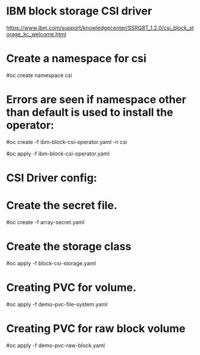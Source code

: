 # IBM block storage CSI driver

https://www.ibm.com/support/knowledgecenter/SSRQ8T_1.2.0/csi_block_storage_kc_welcome.html

# Create a namespace for csi

#oc create namespace csi

# Errors are seen if namespace other than default is used to install the operator:

#oc create -f ibm-block-csi-operator.yaml -n csi

#oc apply -f ibm-block-csi-operator.yaml

# CSI Driver config:

# Create the secret file.

#oc create -f array-secret.yaml

# Create the storage class 

#oc apply -f block-csi-storage.yaml

# Creating PVC for volume.

#oc apply -f demo-pvc-file-system.yaml

# Creating PVC for raw block volume

#oc apply -f demo-pvc-raw-block.yaml



